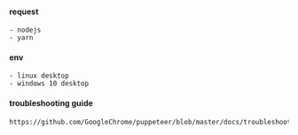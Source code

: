 #### request
    - nodejs
    - yarn

#### env
    - linux desktop
    - windows 10 desktop

#### troubleshooting guide
    https://github.com/GoogleChrome/puppeteer/blob/master/docs/troubleshooting.md


